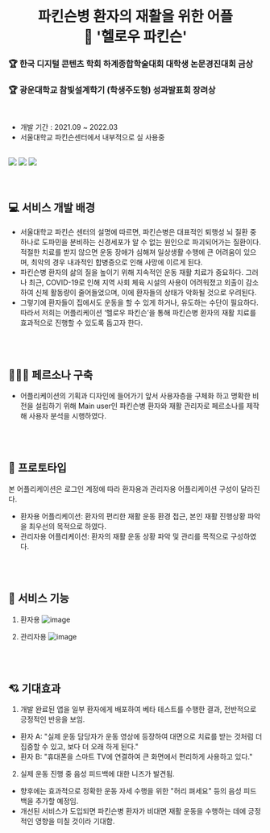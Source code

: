 <h1 align="center">파킨슨병 환자의 재활을 위한 어플<br />👋 '헬로우 파킨슨'</h1>

<h3> 🏆 한국 디지털 콘텐츠 학회 하계종합학술대회 대학생 논문경진대회 금상 </h3>
<h3> 🏆 광운대학교 참빛설계학기 (학생주도형) 성과발표회 장려상 </h3>
<br />

- 개발 기간 : 2021.09 ~ 2022.03
- 서울대학교 파킨슨센터에서 내부적으로 실 사용중
<br />

<div align="left">
<img src="https://img.shields.io/badge/React Native-01FF95?style=flat&logo=React&logoColor=white" /> <img src="https://img.shields.io/badge/Python-3776AB?style=flat&logo=Python&logoColor=white" /> <img src="https://img.shields.io/badge/MySQL-4479A1?style=flat&logo=MySQL&logoColor=white" />
</div>

<br />
<br />

## 💻 서비스 개발 배경
- 서울대학교 파킨슨 센터의 설명에 따르면, 파킨슨병은 대표적인 퇴행성 뇌 질환 중 하나로 도파민을 분비하는 
신경세포가 알 수 없는 원인으로 파괴되어가는 질환이다. 적절한 치료를 받지 않으면 운동 장애가 심해져 일상생활 
수행에 큰 어려움이 있으며, 최악의 경우 내과적인 합병증으로 인해 사망에 이르게 된다.
- 파킨슨병 환자의 삶의 질을 높이기 위해 지속적인 운동 재활 치료가 중요하다. 그러나 최근, COVID-19로 인해 지역 
사회 체육 시설의 사용이 어려워졌고 외출이 감소하여 신체 활동량이 줄어들었으며, 이에 환자들의 상태가 악화될 것으로 
우려된다.
- 그렇기에 환자들이 집에서도 운동을 할 수 있게 하거나, 유도하는 수단이 필요하다. 따라서 저희는
어플리케이션 ‘헬로우 파킨슨’을 통해 파킨슨병 환자의 재활 치료를 효과적으로 진행할 수 있도록 돕고자 한다.
 <br />
 <br />
 
## 👳🏻‍♀️ 페르소나 구축
- 어플리케이션의 기획과 디자인에 들어가기 앞서 사용자층을 구체화 하고 명확한 비전을 설립하기 위해 Main user인 파킨슨병 환자와 재활 관리자로 페르소나를 제작해 사용자 분석을 시행하였다.


 <br />
 <br />
 
## 🎨 프로토타입
본 어플리케이션은 로그인 계정에 따라 환자용과 관리자용 어플리케이션 구성이 달라진다.
- 환자용 어플리케이션: 환자의 편리한 재활 운동 환경 접근, 본인 재활 진행상황 파악을 최우선의 목적으로 하였다.
- 관리자용 어플리케이션: 환자의 재활 운동 상황 파악 및 관리를 목적으로 구성하였다.
 
 <br />
 <br />
 
## 📌 서비스 기능
1. 환자용
![image](https://user-images.githubusercontent.com/63996585/218687779-9578c9f4-4ebe-42d3-98dc-2507d7875d42.png)

2. 관리자용
![image](https://user-images.githubusercontent.com/63996585/218687804-72f26afb-1627-436f-b4b8-0c073a2eff5a.png)


 <br />
 <br />


## 💘 기대효과
1. 개발 완료된 앱을 일부 환자에게 배포하여 베타 테스트를 수행한 결과, 전반적으로 긍정적인 반응을 보임.
- 환자 A: "실제 운동 담당자가 운동 영상에 등장하여 대면으로 치료를 받는 것처럼 더 집중할 수 있고, 보다 더 오래 하게 된다."
- 환자 B: "휴대폰을 스마트 TV에 연결하여 큰 화면에서 편리하게 사용하고 있다."
2. 실제 운동 진행 중 음성 피드백에 대한 니즈가 발견됨.
- 향후에는 효과적으로 정확한 운동 자세 수행을 위한 "허리 펴세요" 등의 음성 피드백을 추가할 예정임.
- 개선된 서비스가 도입되면 파킨슨병 환자가 비대면 재활 운동을 수행하는 데에 긍정적인 영향을 미칠 것이라 기대함.

 <br />
 <br />
